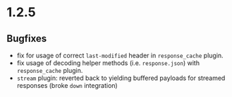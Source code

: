 # 1.2.5

## Bugfixes

* fix for usage of correct `last-modified` header in `response_cache` plugin.
* fix usage of decoding helper methods (i.e. `response.json`) with `response_cache` plugin.
* `stream` plugin: reverted back to yielding buffered payloads for streamed responses (broke `down` integration)